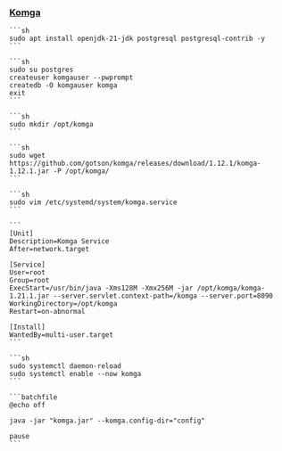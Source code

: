 ### [Komga](https://github.com/gotson/komga)

````{tab} Ubuntu 22 ARM [^1][^2][^3]
```sh
sudo apt install openjdk-21-jdk postgresql postgresql-contrib -y
```

```sh
sudo su postgres
createuser komgauser --pwprompt
createdb -O komgauser komga
exit
```

```sh
sudo mkdir /opt/komga
```

```sh
sudo wget https://github.com/gotson/komga/releases/download/1.12.1/komga-1.12.1.jar -P /opt/komga/
```

```sh
sudo vim /etc/systemd/system/komga.service
```

```
[Unit]
Description=Komga Service
After=network.target

[Service]
User=root
Group=root
ExecStart=/usr/bin/java -Xms128M -Xmx256M -jar /opt/komga/komga-1.21.1.jar --server.servlet.context-path=/komga --server.port=8090
WorkingDirectory=/opt/komga
Restart=on-abnormal

[Install]
WantedBy=multi-user.target
```

```sh
sudo systemctl daemon-reload
sudo systemctl enable --now komga
```
````

````{tab} Windows 10
```batchfile
@echo off

java -jar "komga.jar" --komga.config-dir="config"

pause
```
````

[^1]: [How to Install Komga on Ubuntu Server Latest](https://ipv6.rs/tutorial/Ubuntu_Server_Latest/Komga/)
[^2]: [Komga - Breaking changes](https://komga.org/blog/prepare-v1/#breaking-changes)
[^3]: [Configuration options](https://komga.org/docs/installation/configuration)